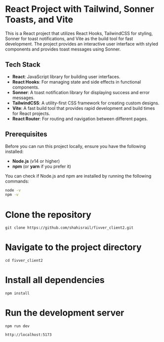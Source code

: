 # React Project with Tailwind, Sonner Toasts, and Vite

This is a React project that utilizes React Hooks, TailwindCSS for styling, Sonner for toast notifications, and Vite as the build tool for fast development. The project provides an interactive user interface with styled components and provides toast messages using Sonner.

## Tech Stack

- **React**: JavaScript library for building user interfaces.
- **React Hooks**: For managing state and side effects in functional components.
- **Sonner**: A toast notification library for displaying success and error messages.
- **TailwindCSS**: A utility-first CSS framework for creating custom designs.
- **Vite**: A fast build tool that provides rapid development and build times for React projects.
- **React Router**: For routing and navigation between different pages.

## Prerequisites

Before you can run this project locally, ensure you have the following installed:

- **Node.js** (v14 or higher)
- **npm** (or **yarn** if you prefer it)

You can check if Node.js and npm are installed by running the following commands:

```bash
node -v
npm -v
```

# Clone the repository
```
git clone https://github.com/shahisrail/fivver_client2.git
```
# Navigate to the project directory
```
cd fivver_client2
```
# Install all dependencies
```
npm install
```
# Run the development server
```
npm run dev
```
```
http://localhost:5173
```


